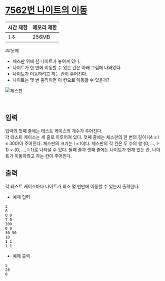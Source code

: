 # [7562번 나이트의 이동](https://www.acmicpc.net/problem/7562)

|시간 제한|메모리 제한|
|--------|------|
|1초|256MB|

##문제
  - 체스판 위에 한 나이트가 놓여져 있다. 
  - 나이트가 한 번에 이동할 수 있는 칸은 아래 그림에 나와있다. 
  - 나이트가 이동하려고 하는 칸이 주어진다. 
  - 나이트는 몇 번 움직이면 이 칸으로 이동할 수 있을까?

![체스판](https://www.acmicpc.net/upload/images/knight.png)

<br>

## 입력

입력의 첫째 줄에는 테스트 케이스의 개수가 주어진다.
<br>
각 테스트 케이스는 세 줄로 이루어져 있다. 첫째 줄에는 체스판의 한 변의 길이 l(4 ≤ l ≤ 300)이 주어진다. 체스판의 크기는 l × l이다. 체스판의 각 칸은 두 수의 쌍 {0, ..., l-1} × {0, ..., l-1}로 나타낼 수 있다. 둘째 줄과 셋째 줄에는 나이트가 현재 있는 칸, 나이트가 이동하려고 하는 칸이 주어진다.

## 출력
각 테스트 케이스마다 나이트가 최소 몇 번만에 이동할 수 있는지 출력한다.

* 예제 입력
```
3
8
0 0
7 0
100
0 0
30 50
10
1 1
1 1
```

* 예제 출력
```
5
28
0
```